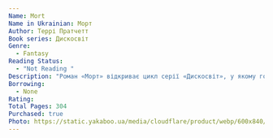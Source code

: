```yaml
---
Name: Mort
Name in Ukrainian: Морт
Author: Террі Пратчетт
Book series: Дискосвіт
Genre:
  - Fantasy
Reading Status:
  - "Not Reading "
Description: "Роман «Морт» відкриває цикл серії «Дискосвіт», у якому головним персонажем є Смерть. Та це не означає, що книжка моторошна, адже у світі Террі Пратчетта Смерть рибалить, філософує, любить кошенят і смачні страви, мріє про відпустку і врешті просто виконує свою роботу: доправляє душі в інший світ. Думки про відпочинок спонукають Смерть обрати собі в підмайстри сільського хлопця Морта.  Чи впорається незграбний та не дуже здібний до господарювання Морт із завданнями по ту сторону життя і чи зможе опанувати непростий фах Смерті? Таке учнівство обіцяє хлопцеві кар’єрне зростання, поліпшення іміджу, розширення кругозору та численні відрядження. Однак Мортові співчутливість і романтичні захоплення можуть не тільки завадити роботі, а й поставити під загрозу цілісність світобудови."
Borrowing:
  - None
Rating:
Total Pages: 304
Purchased: true
Photo: https://static.yakaboo.ua/media/cloudflare/product/webp/600x840/d/s/dsc_02519.jpg
---
```

